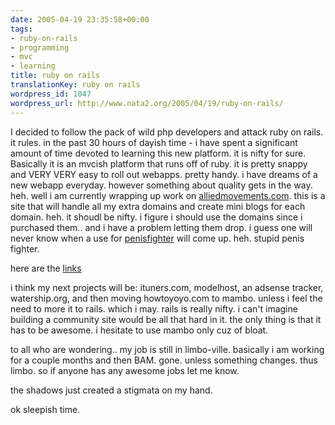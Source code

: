 ```yaml
---
date: 2005-04-19 23:35:58+00:00
tags:
- ruby-on-rails
- programming
- mvc
- learning
title: ruby on rails
translationKey: ruby on rails
wordpress_id: 1047
wordpress_url: http://www.nata2.org/2005/04/19/ruby-on-rails/
---
```


I decided to follow the pack of wild php developers and attack ruby on rails. it rules. in the past 30 hours of dayish time - i have spent a significant amount of time devoted to learning this new platform. it is nifty for sure. Basically it is an mvcish platform that runs off of ruby. it is pretty snappy and VERY VERY easy to roll out webapps. pretty handy. i have dreams of a new webapp everyday. however something about quality gets in the way. heh. well i am currently wrapping up work on <a href="http://www.alliedmovements.com">alliedmovements.com</a>. this is a site that will handle all my extra domains and create mini blogs for each domain. heh. it shoudl be nifty. i figure i should use the domains since i purchased them.. and i have a problem letting them drop. i guess one will never know when a use for <a href="http://penisfighter.com">penisfighter</a> will come up. heh. stupid penis fighter. 

here are the <a href="http://del.icio.us/nata2/ruby">links</a>

i think my next projects will be: ituners.com, modelhost, an adsense tracker, watership.org, and then moving howtoyoyo.com to mambo. unless i feel the need to more it to rails. which i may. rails is really nifty. i can't imagine building a community site would be all that hard in it. the only thing is that it has to be awesome. i hesitate to use mambo only cuz of bloat. 

to all who are wondering.. my job is still in limbo-ville. basically i am working for a couple months and then BAM. gone. unless something changes. thus limbo. so if anyone has any awesome jobs let me know. 

the shadows just created a stigmata on my hand. 

ok sleepish time.